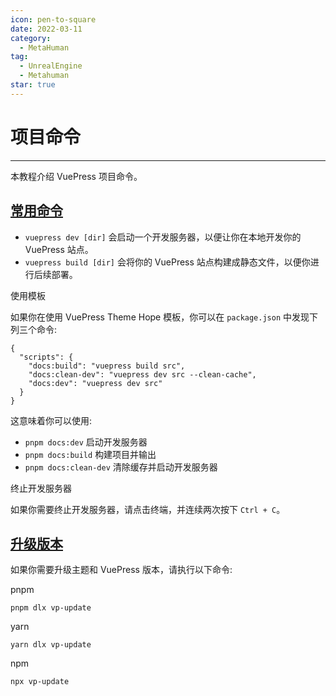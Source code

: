 ```yaml
---
icon: pen-to-square
date: 2022-03-11
category:
  - MetaHuman
tag:
  - UnrealEngine
  - Metahuman
star: true
---
```


# **项目命令**
---
本教程介绍 VuePress 项目命令。

## [常用命令](https://jeffreytsai1004.github.io/posts/WebSiteDeploy/Vuepress/0004.html#常用命令)

-   `vuepress dev [dir]` 会启动一个开发服务器，以便让你在本地开发你的 VuePress 站点。
-   `vuepress build [dir]` 会将你的 VuePress 站点构建成静态文件，以便你进行后续部署。

使用模板

如果你在使用 VuePress Theme Hope 模板，你可以在 `package.json` 中发现下列三个命令:

```
{
  "scripts": {
    "docs:build": "vuepress build src",
    "docs:clean-dev": "vuepress dev src --clean-cache",
    "docs:dev": "vuepress dev src"
  }
}
```

这意味着你可以使用:

-   `pnpm docs:dev` 启动开发服务器
-   `pnpm docs:build` 构建项目并输出
-   `pnpm docs:clean-dev` 清除缓存并启动开发服务器

终止开发服务器

如果你需要终止开发服务器，请点击终端，并连续两次按下 `Ctrl + C`。

## [升级版本](https://jeffreytsai1004.github.io/posts/WebSiteDeploy/Vuepress/0004.html#升级版本)

如果你需要升级主题和 VuePress 版本，请执行以下命令:

pnpm

```
pnpm dlx vp-update
```
yarn
```
yarn dlx vp-update
```
npm
```
npx vp-update
```